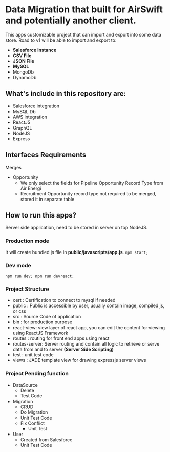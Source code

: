 # Data Migration that built for AirSwift and potentially another client.

This apps customizable project that can import and export into some data store. Road to v1 will be able to import and export to:
* **Salesforce Instance**
* **CSV File**
* **JSON File**
* **MySQL**
* MongoDb
* DynamoDb


## What's include in this repository are:
* Salesforce integration
* MySQL Db
* AWS integration
* ReactJS
* GraphQL
* NodeJS
* Express


## Interfaces Requirements
Merges
* Opportunity
  * We only select the fields for Pipeline Opportunity Record Type from Air Energi
  * Recruitment Opportunity record type not required to be merged, stored it in separate table

## How to run this apps?
Server side application, need to be stored in server on top NodeJS.

### Production mode
It will create bundled js file in **public/javascripts/app.js**.
``
  npm start;
``

### Dev mode
``
  npm run dev;
  npm run devreact;
``


### Project Structure
* cert : Certification to connect to mysql if needed
* public : Public is accessible by user, usually contain image, compiled js, or css
* src : Source Code of application
 * bin : for production purpose
 * react-view: view layer of react app, you can edit the content for viewing using ReactJS Framework
 * routes : routing for front end apps using react
 * routes-server: Server routing and contain all logic to retrieve or serve data from and to server **(Server Side Scripting)**
* test : unit test code
* views : JADE template view for drawing expressjs server views


### Project Pending function
* DataSource
  * Delete
  * Test Code
* Migration
  * CRUD
  * Do Migration
  * Unit Test Code
  * Fix Conflict
    * Unit Test
* User
  * Created from Salesforce
  * Unit Test Code
